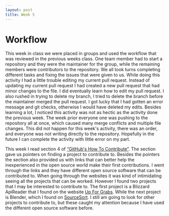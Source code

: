 ```yaml
---
layout: post
title: Week 5
---
```


# Workflow

This week in class we were placed in groups and used the workflow that was reviewed in the previous weeks class. One team member had to start a repository and they were the maintainer for the group, while the remaining members were contributors to the repository. We all took turns completing different tasks and fixing the issues that were given to us. While doing this activity I had a little trouble editing my current pull request. Instead of updating my current pull request I had created a new pull request that had minor changes to the file. I did eventually learn how to edit my pull request. I also rushed in trying to delete my branch, I tried to delete the branch before the maintainer merged the pull request. I got lucky that I had gotten an error message and git checks, otherwise I would have deleted my edits. Besides learning a lot, I noticed this activity was not as hectic as the activity done the previous week. The week prior everyone one was pushing to the repository all at once, which caused many merge conflicts and multiple file changes. This did not happen for this week's activity, there was an order, and everyone was not writing directly to the repository. Hopefully in the future I can complete the activity with little error on my part.  

This week I read section 4 of [“GitHub's How To Contribute”](https://opensource.guide/how-to-contribute/#finding-a-project-to-contribute-to). The section gave us pointers on finding a project to contribute to. Besides the pointers the section also provided us with links that can better help the inexperienced in the open source world make their first contributions. I went through the links and they have different open source software that can be contributed to. When going through the websites it was kind of intimidating seeing all the projects that can be worked. However I found two projects that I may be interested to contribute to. The first project is a Blizzard ApiReader that I found on the website [Up For Grabs](https://up-for-grabs.net/#/). While the next project is Blender, which I found on [SourceSort](https://www.sourcesort.com/). I still am going to look for other projects to contribute to, but these caught my attention because I have used the different open source software before. 
